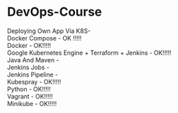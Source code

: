# DevOps-Course

Deploying Own App Via K8S- <br>
Docker Compose - OK !!!!!<br>
Docker - OK!!!!!<br>
Google Kubernetes Engine + Terraform + Jenkins - OK!!!!!<br>
Java And Maven - <br>
Jenkins Jobs - <br>
Jenkins Pipeline - <br>
Kubespray - OK!!!!!<br>
Python - OK!!!!!<br>
Vagrant - OK!!!!!<br>
Minikube - OK!!!!!<br>
